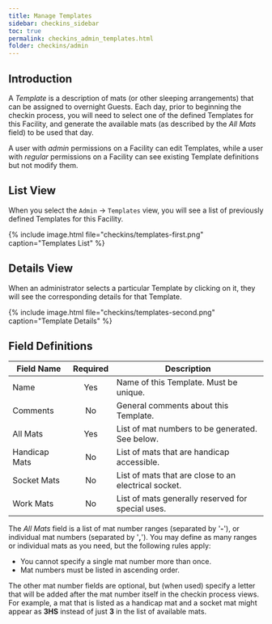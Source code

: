 ```yaml
---
title: Manage Templates
sidebar: checkins_sidebar
toc: true
permalink: checkins_admin_templates.html
folder: checkins/admin
---
```


## Introduction

A *Template* is a description of mats (or other sleeping arrangements) that can
be assigned to overnight Guests.  Each day, prior to beginning the checkin
process, you will need to select one of the defined Templates for this Facility,
and generate the available mats (as described by the *All Mats* field) to be
used that day.

A user with *admin* permissions on a Facility can edit Templates, while
a user with *regular* permissions on a Facility can see existing Template
definitions but not modify them.

## List View

When you select the `Admin` -> `Templates` view, you will see a list of previously
defined Templates for this Facility.

{% include image.html file="checkins/templates-first.png" caption="Templates List" %}

## Details View

When an administrator selects a particular Template by clicking on it, they
will see the corresponding details for that Template.

{% include image.html file="checkins/templates-second.png" caption="Template Details" %}

## Field Definitions

| Field Name     | Required | Description                                      |
| -------------- | :------: |--------------------------------------------------|
| Name           | Yes      | Name of this Template.  Must be unique.          |
| Comments       | No       | General comments about this Template.            |
| All Mats       | Yes      | List of mat numbers to be generated.  See below. |
| Handicap Mats  | No       | List of mats that are handicap accessible.       |
| Socket Mats    | No       | List of mats that are close to an electrical socket. |
| Work Mats      | No       | List of mats generally reserved for special uses. |

The *All Mats* field is a list of mat number ranges (separated by '**-**'), or
individual mat numbers (separated by '**,**').  You may define as many ranges
or individual mats as you need, but the following rules apply:
* You cannot specify a single mat number more than once.
* Mat numbers must be listed in ascending order.

The other mat number fields are optional, but (when used) specify a letter that
will be added after the mat number itself in the checkin process views.  For
example, a mat that is listed as a handicap mat and a socket mat might appear
as **3HS** instead of just **3** in the list of available mats.
